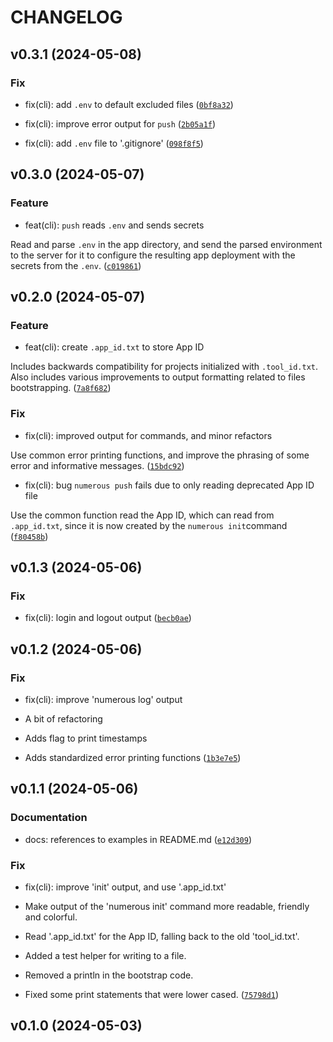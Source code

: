 # CHANGELOG



## v0.3.1 (2024-05-08)

### Fix

* fix(cli): add `.env` to default excluded files ([`0bf8a32`](https://github.com/numerous-com/numerous-sdk/commit/0bf8a322d6176adb8d53d028e2ed786fc1f7c43a))

* fix(cli): improve error output for `push` ([`2b05a1f`](https://github.com/numerous-com/numerous-sdk/commit/2b05a1f5aec09b53539e6494260d7291cb73ea15))

* fix(cli): add `.env` file to &#39;.gitignore&#39; ([`098f8f5`](https://github.com/numerous-com/numerous-sdk/commit/098f8f50760c453505b405383557236d1dc544a6))


## v0.3.0 (2024-05-07)

### Feature

* feat(cli): `push` reads `.env` and sends secrets

Read and parse `.env` in the app directory, and send the parsed
environment to the server for it to configure the resulting app
deployment with the secrets from the `.env`. ([`c019861`](https://github.com/numerous-com/numerous-sdk/commit/c019861e47d99b2109e0091cd57f29e0c950fd72))


## v0.2.0 (2024-05-07)

### Feature

* feat(cli): create `.app_id.txt` to store App ID

Includes backwards compatibility for projects initialized with `.tool_id.txt`. Also includes various improvements to output
formatting related to files bootstrapping. ([`7a8f682`](https://github.com/numerous-com/numerous-sdk/commit/7a8f68238319e714c94851b43904f0e5a3e8f703))

### Fix

* fix(cli): improved output for commands, and minor refactors

Use common error printing functions, and improve the phrasing of some error and informative messages. ([`15bdc92`](https://github.com/numerous-com/numerous-sdk/commit/15bdc92e8747cf40e4a1ebe3139c4a317ae8b784))

* fix(cli): bug `numerous push` fails due to only reading deprecated App ID file

Use the common function read the App ID, which can read from `.app_id.txt`, since it is now created by the `numerous init`command ([`f80458b`](https://github.com/numerous-com/numerous-sdk/commit/f80458b3a49aa8e2e1823d82c3e8a02274214695))


## v0.1.3 (2024-05-06)

### Fix

* fix(cli): login and logout output ([`becb0ae`](https://github.com/numerous-com/numerous-sdk/commit/becb0ae7145f4a46a3b682be961f70ef681029cf))


## v0.1.2 (2024-05-06)

### Fix

* fix(cli): improve &#39;numerous log&#39; output

* A bit of refactoring
* Adds flag to print timestamps
* Adds standardized error printing functions ([`1b3e7e5`](https://github.com/numerous-com/numerous-sdk/commit/1b3e7e52545d290b330eba6690a0191fabc1df14))


## v0.1.1 (2024-05-06)

### Documentation

* docs: references to examples in README.md ([`e12d309`](https://github.com/numerous-com/numerous-sdk/commit/e12d30997ce6683708dfa1af326d625cc9583119))

### Fix

* fix(cli): improve &#39;init&#39; output, and use &#39;.app_id.txt&#39;

* Make output of the &#39;numerous init&#39; command more readable, friendly and colorful.
* Read &#39;.app_id.txt&#39; for the App ID, falling back to the old &#39;tool_id.txt&#39;.
* Added a test helper for writing to a file.
* Removed a println in the bootstrap code.
* Fixed some print statements that were lower cased. ([`75798d1`](https://github.com/numerous-com/numerous-sdk/commit/75798d1827eeba9dc797057e05db867523d78af7))


## v0.1.0 (2024-05-03)
